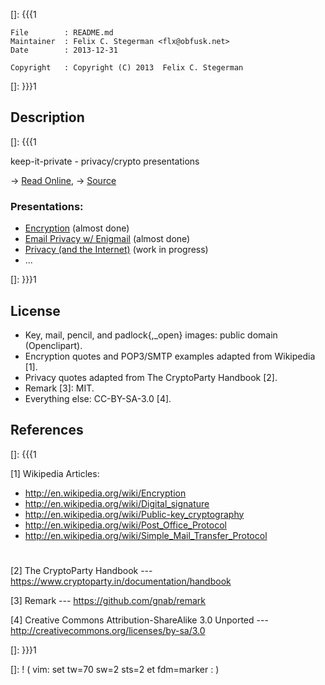 []: {{{1

    File        : README.md
    Maintainer  : Felix C. Stegerman <flx@obfusk.net>
    Date        : 2013-12-31

    Copyright   : Copyright (C) 2013  Felix C. Stegerman

[]: }}}1

## Description
[]: {{{1

  keep-it-private - privacy/crypto presentations

  &rarr; [Read Online](http://obfusk.github.io/keep-it-private),
  &rarr; [Source](https://github.com/obfusk/keep-it-private)

### Presentations:

  * [Encryption](encryption/index.html)
      (almost done)
  * [Email Privacy w/ Enigmail](enigmail/index.html)
      (almost done)
  * [Privacy (and the Internet)](privacy/index.html)
      (work in progress)
  * ...

[]: }}}1

## License

  * Key, mail, pencil, and padlock{,_open} images: public domain
    (Openclipart).
  * Encryption quotes and POP3/SMTP examples adapted from Wikipedia
    [1].
  * Privacy quotes adapted from The CryptoParty Handbook [2].
  * Remark [3]: MIT.
  * Everything else: CC-BY-SA-3.0 [4].

## References
[]: {{{1

  [1] Wikipedia Articles:
  * http://en.wikipedia.org/wiki/Encryption
  * http://en.wikipedia.org/wiki/Digital_signature
  * http://en.wikipedia.org/wiki/Public-key_cryptography
  * http://en.wikipedia.org/wiki/Post_Office_Protocol
  * http://en.wikipedia.org/wiki/Simple_Mail_Transfer_Protocol

#

  [2] The CryptoParty Handbook
  --- https://www.cryptoparty.in/documentation/handbook

  [3] Remark
  --- https://github.com/gnab/remark

  [4] Creative Commons Attribution-ShareAlike 3.0 Unported
  --- http://creativecommons.org/licenses/by-sa/3.0

[]: }}}1

[]: ! ( vim: set tw=70 sw=2 sts=2 et fdm=marker : )
